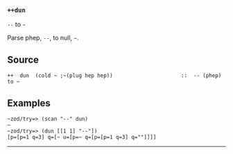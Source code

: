 ### `++dun`

`--` to `~`

Parse phep, `--`, to null, `~`.

Source
------

    ++  dun  (cold ~ ;~(plug hep hep))                      ::  -- (phep) to ~

Examples
--------

    ~zod/try=> (scan "--" dun)
    ~
    ~zod/try=> (dun [[1 1] "--"])
    [p=[p=1 q=3] q=[~ u=[p=~ q=[p=[p=1 q=3] q=""]]]]



***
